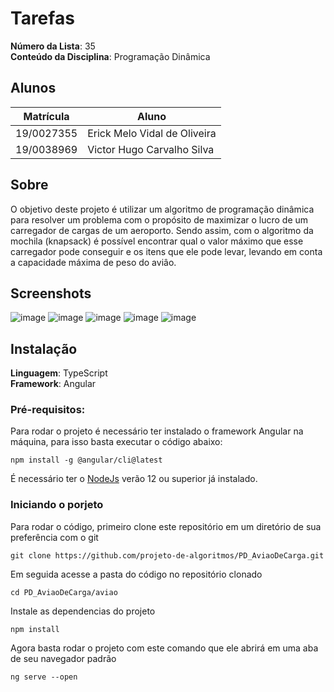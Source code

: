 # Tarefas

**Número da Lista**: 35<br>
**Conteúdo da Disciplina**: Programação Dinâmica<br>

## Alunos
|Matrícula | Aluno |
| -- | -- |
| 19/0027355 |  Erick Melo Vidal de Oliveira |
| 19/0038969 |  Victor Hugo Carvalho Silva |

## Sobre 
O objetivo deste projeto é utilizar um algoritmo de programação dinâmica para resolver um problema com o propósito de maximizar o lucro de um carregador de cargas de um aeroporto. Sendo assim, com o algoritmo da mochila (knapsack) é possível encontrar qual o valor máximo que esse carregador pode conseguir e os itens que ele pode levar, levando em conta a capacidade máxima de peso do aviâo.

## Screenshots

![image](https://user-images.githubusercontent.com/54643372/216849753-70f95b09-4cb2-40f1-89a3-1aed35949254.png)
![image](https://user-images.githubusercontent.com/54643372/216849807-90202839-a21b-44ed-94bb-bb8ebf7cf2d9.png)
![image](https://user-images.githubusercontent.com/54643372/216849828-de5e2830-fb3c-4912-a4b1-f1ea5cc0bedd.png)
![image](https://user-images.githubusercontent.com/54643372/216849858-46f79e2d-bb88-4cee-b4ed-4d1764a9b7ab.png)
![image](https://user-images.githubusercontent.com/54643372/216849865-3b99172d-f4d3-4427-b1ca-5a3e314d3b36.png)


## Instalação 
**Linguagem**: TypeScript<br>
**Framework**: Angular<br>

### Pré-requisitos:
Para rodar o projeto é necessário ter instalado o framework Angular na máquina, para isso basta executar o código abaixo:

`npm install -g @angular/cli@latest`
 
É necessário ter o [NodeJs](https://nodejs.org/en/download/) verão 12 ou superior já instalado.

### Iniciando o porjeto
Para rodar o código, primeiro clone este repositório em um diretório de sua preferência com o git

`git clone https://github.com/projeto-de-algoritmos/PD_AviaoDeCarga.git`

Em seguida acesse a pasta do código no repositório clonado

`cd PD_AviaoDeCarga/aviao`

Instale as dependencias do projeto

`npm install`

Agora basta rodar o projeto com este comando que ele abrirá em uma aba de seu navegador padrão

`ng serve --open`



